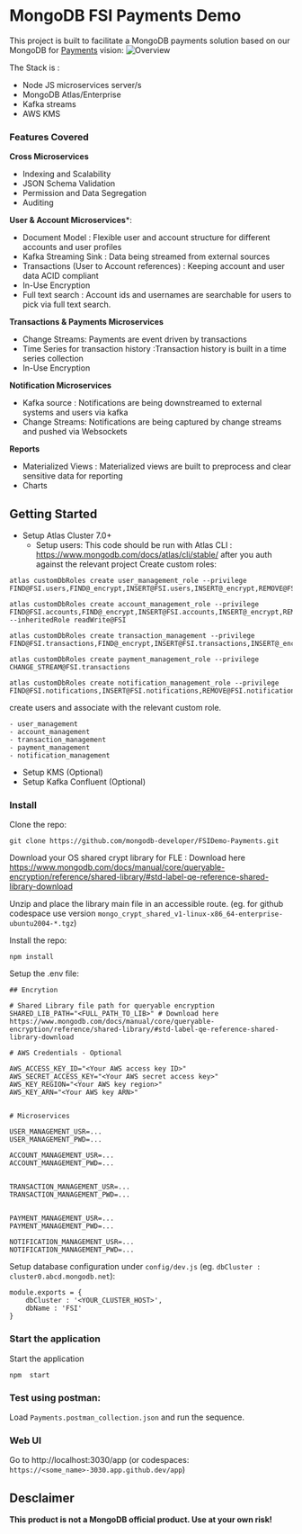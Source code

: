 # MongoDB FSI Payments Demo

This project is built to facilitate a MongoDB payments solution based on our MongoDB for [Payments](https://www.mongodb.com/use-cases/payments) vision:
![Overview](https://webimages.mongodb.com/_com_assets/cms/llcgrv7qgszjis2h7-image2.png?auto=format%252Ccompress)

The Stack is :
- Node JS microservices server/s
- MongoDB Atlas/Enterprise
- Kafka streams
- AWS KMS

### Features Covered

**Cross Microservices** 
- Indexing and Scalability
- JSON Schema Validation
- Permission and Data Segregation
- Auditing 


**User & Account Microservices***:
- Document Model : Flexible user and account structure for different accounts and user profiles 
- Kafka Streaming Sink : Data being streamed from external sources
- Transactions (User to Account references) : Keeping account and user data ACID compliant
- In-Use Encryption
- Full text search : Account ids and usernames are searchable for users to pick via full text search.


**Transactions & Payments Microservices**
- Change Streams: Payments are event driven by transactions
- Time Series for transaction history :Transaction history is built in a time series collection
- In-Use Encryption

**Notification Microservices**
- Kafka source : Notifications are being downstreamed to external systems and users via kafka
- Change Streams: Notifications are being captured by change streams and pushed via Websockets


**Reports**
- Materialized Views : Materialized views are built to preprocess and clear sensitive data for reporting
- Charts


## Getting Started

- Setup Atlas Cluster 7.0+
    - Setup users:
      This code should be run with Atlas CLI : https://www.mongodb.com/docs/atlas/cli/stable/ after you auth against the relevant project
 Create custom roles:
```
atlas customDbRoles create user_management_role --privilege FIND@FSI.users,FIND@_encrypt,INSERT@FSI.users,INSERT@_encrypt,REMOVE@FSI.users,REMOVE@_encrypt,UPDATE@FSI.users,UPDATE@_encrypt,UPDATE@FSI.accounts,BYPASS_DOCUMENT_VALIDATION@FSI.users,BYPASS_DOCUMENT_VALIDATION@_encrypt,CREATE_COLLECTION@FSI.users,CREATE_COLLECTION@_encrypt,CREATE_COLLECTION@FSI,CREATE_INDEX@FSI.users,CREATE_INDEX@_encrypt,CREATE_INDEX@FSI,DROP_COLLECTION@FSI.users,DROP_COLLECTION@_encrypt,DROP_COLLECTION@FSI,CHANGE_STREAM@FSI.users,CHANGE_STREAM@_encrypt,DROP_DATABASE@_encrypt,RENAME_COLLECTION_SAME_DB@_encrypt,LIST_COLLECTIONS@FSI
      
atlas customDbRoles create account_management_role --privilege FIND@FSI.accounts,FIND@_encrypt,INSERT@FSI.accounts,INSERT@_encrypt,REMOVE@FSI.accounts,REMOVE@_encrypt,UPDATE@FSI.accounts,UPDATE@_encrypt,UPDATE@FSI.users,BYPASS_DOCUMENT_VALIDATION@FSI.accounts,BYPASS_DOCUMENT_VALIDATION@_encrypt,CREATE_COLLECTION@FSI.accounts,CREATE_COLLECTION@_encrypt,CREATE_COLLECTION@FSI,CREATE_INDEX@FSI.accounts,CREATE_INDEX@_encrypt,CREATE_INDEX@FSI,DROP_COLLECTION@FSI.accounts,DROP_COLLECTION@_encrypt,CHANGE_STREAM@FSI.accounts,CHANGE_STREAM@_encrypt,COLL_MOD@FSI.accounts,COLL_MOD@_encrypt,COMPACT@FSI.accounts,COMPACT@_encrypt,CONVERT_TO_CAPPED@FSI.accounts,CONVERT_TO_CAPPED@_encrypt,DROP_INDEX@FSI.accounts,DROP_INDEX@_encrypt,RE_INDEX@FSI.accounts,RE_INDEX@_encrypt,COLL_STATS@FSI.accounts,COLL_STATS@_encrypt,DB_HASH@FSI.accounts,DB_HASH@_encrypt,LIST_INDEXES@FSI.accounts,LIST_INDEXES@_encrypt,VALIDATE@FSI.accounts,VALIDATE@_encrypt,ENABLE_PROFILER@_encrypt,DROP_DATABASE@_encrypt,RENAME_COLLECTION_SAME_DB@_encrypt,DB_STATS@_encrypt,LIST_COLLECTIONS@_encrypt,LIST_COLLECTIONS@FSI --inheritedRole readWrite@FSI

atlas customDbRoles create transaction_management --privilege FIND@FSI.transactions,FIND@_encrypt,INSERT@FSI.transactions,INSERT@_encrypt,REMOVE@FSI.transactions,REMOVE@_encrypt,UPDATE@FSI.transactions,UPDATE@_encrypt,UPDATE@FSI.users,BYPASS_DOCUMENT_VALIDATION@FSI.transactions,BYPASS_DOCUMENT_VALIDATION@_encrypt,CREATE_COLLECTION@FSI.transactions,CREATE_COLLECTION@_encrypt,CREATE_COLLECTION@FSI,CREATE_INDEX@_encrypt,CREATE_INDEX@FSI,ENABLE_PROFILER@_encrypt,DROP_DATABASE@_encrypt,RENAME_COLLECTION_SAME_DB@_encrypt,DB_STATS@_encrypt,LIST_COLLECTIONS@_encrypt,LIST_COLLECTIONS@FSI

atlas customDbRoles create payment_management_role --privilege CHANGE_STREAM@FSI.transactions

atlas customDbRoles create notification_management_role --privilege FIND@FSI.notifications,INSERT@FSI.notifications,REMOVE@FSI.notifications,UPDATE@FSI.notifications,BYPASS_DOCUMENT_VALIDATION@FSI.notifications,CREATE_COLLECTION@FSI.notifications,CREATE_INDEX@FSI.notifications,CHANGE_STREAM@FSI.notifications
```

create users and associate with the relevant custom role.

    - user_management
    - account_management 
    - transaction_management
    - payment_management
    - notification_management

- Setup KMS (Optional)
- Setup Kafka Confluent (Optional)

### Install

Clone the repo:
```
git clone https://github.com/mongodb-developer/FSIDemo-Payments.git
```

Download your OS shared crypt library for FLE : Download here https://www.mongodb.com/docs/manual/core/queryable-encryption/reference/shared-library/#std-label-qe-reference-shared-library-download

Unzip and place the library main file in an accessible route. (eg. for github codespace use version `mongo_crypt_shared_v1-linux-x86_64-enterprise-ubuntu2004-*.tgz`)

Install the repo:
```
npm install
```

Setup the .env file:
```
## Encrytion

# Shared Library file path for queryable encryption
SHARED_LIB_PATH="<FULL_PATH_TO_LIB>" # Download here https://www.mongodb.com/docs/manual/core/queryable-encryption/reference/shared-library/#std-label-qe-reference-shared-library-download

# AWS Credentials - Optional

AWS_ACCESS_KEY_ID="<Your AWS access key ID>"
AWS_SECRET_ACCESS_KEY="<Your AWS secret access key>"
AWS_KEY_REGION="<Your AWS key region>"
AWS_KEY_ARN="<Your AWS key ARN>"


# Microservices

USER_MANAGEMENT_USR=...
USER_MANAGEMENT_PWD=...

ACCOUNT_MANAGEMENT_USR=...
ACCOUNT_MANAGEMENT_PWD=...


TRANSACTION_MANAGEMENT_USR=...
TRANSACTION_MANAGEMENT_PWD=...


PAYMENT_MANAGEMENT_USR=...
PAYMENT_MANAGEMENT_PWD=...

NOTIFICATION_MANAGEMENT_USR=...
NOTIFICATION_MANAGEMENT_PWD=...

```

Setup database configuration under `config/dev.js` (eg. `dbCluster : cluster0.abcd.mongodb.net`):
```
module.exports = {
    dbCluster : '<YOUR_CLUSTER_HOST>',
    dbName : 'FSI'
}

```

### Start the application

Start the application
```
npm  start
```


### Test using postman:
 
Load `Payments.postman_collection.json` and run the sequence.

### Web UI

Go to http://localhost:3030/app (or codespaces: `https://<some_name>-3030.app.github.dev/app`)

## Desclaimer

**This product is not a MongoDB official product. Use at your own risk!**
